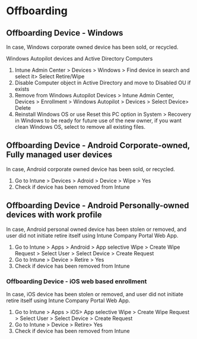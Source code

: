 
# Offboarding

## Offboarding Device - Windows

In case, Windows corporate owned device has been sold, or recycled.

Windows Autopilot devices and Active Directory Computers 
1. Intune Admin Center > Devices > Windows > Find device in search and select it> Select Retire/Wipe
1. Disable Computer object in Active Directory and move to Disabled OU if exists
1. Remove from Windows Autopilot Devices > Intune Admin Center, Devices > Enrollment > Windows Autopilot > Devices > Select Device> Delete
1. Reinstall Windows OS or use Reset this PC option in System > Recovery in Windows to be ready for future use of the new owner, if you want clean Windows OS, select to remove all existing files.

## Offboarding Device - Android Corporate-owned, Fully managed user devices

In case, Android corporate owned device has been sold, or recycled.

1. Go to Intune > Devices > Adroid > Device > Wipe > Yes
1. Check if device has been removed from Intune

## Offboarding Device - Android Personally-owned devices with work profile

In case, Android personal owned device has been stolen or removed, and user did not initiate retire itself using Intune Company Portal Web App.

1. Go to Intune > Apps > Android > App selective Wipe > Create Wipe Request > Select User > Select Device > Create Request
1. Go to Intune > Device > Retire > Yes
1. Check if device has been removed from Intune

### Offboarding Device - iOS web based enrollment

In case, iOS device has been stolen or removed, and user did not initiate retire itself using Intune Company Portal Web App.

1. Go to Intune > Apps > iOS> App selective Wipe > Create Wipe Request > Select User > Select Device > Create Request
1. Go to Intune > Device > Retire> Yes
1. Check if device has been removed from Intune
